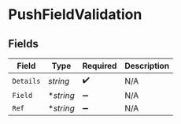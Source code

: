# PushFieldValidation


## Fields

| Field              | Type               | Required           | Description        |
| ------------------ | ------------------ | ------------------ | ------------------ |
| `Details`          | *string*           | :heavy_check_mark: | N/A                |
| `Field`            | **string*          | :heavy_minus_sign: | N/A                |
| `Ref`              | **string*          | :heavy_minus_sign: | N/A                |